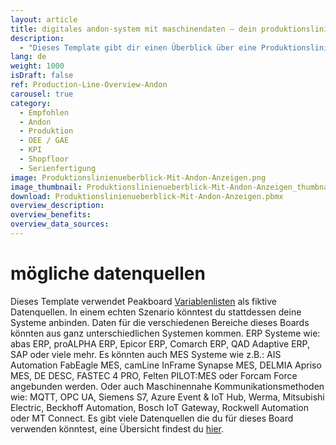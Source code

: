 ```yaml
---
layout: article
title: digitales andon-system mit maschinendaten ― dein produktionslinienüberblick auf einem dashboard
description: 
  - "Dieses Template gibt dir einen Überblick über eine Produktionslinie und ihre einzelnen Stationen in der Fertigung. Die Visualisierung zeigt dir in Echtzeit genau die Informationen, die auf dem Shopfloor benötigt werden: GAE Werte, Meldungen der letzten Vorfälle, Störungen und Stillstände an den Maschinen, KPIs sowie die jeweilige Schichtleistung in Prozent. Entscheide dabei selbst, welche Produktionsdaten für dich relevant sind. Um das Template verwenden zu können, musst du nur die Timer Skripte durch deine individuellen Datenquellen ersetzen. Jetzt herunterladen!"
lang: de
weight: 1000
isDraft: false
ref: Production-Line-Overview-Andon
carousel: true
category:
  - Empfohlen
  - Andon
  - Produktion
  - OEE / GAE
  - KPI
  - Shopfloor
  - Serienfertigung
image: Produktionslinienueberblick-Mit-Andon-Anzeigen.png
image_thumbnail: Produktionslinienueberblick-Mit-Andon-Anzeigen_thumbnail.png
download: Produktionslinienueberblick-Mit-Andon-Anzeigen.pbmx
overview_description:
overview_benefits:
overview_data_sources:
---
```

# mögliche datenquellen
Dieses Template verwendet Peakboard [Variablenlisten](https://help.peakboard.com/scripting/de-variables.html) als fiktive Datenquellen. In einem echten Szenario könntest du stattdessen deine Systeme anbinden. Daten für die verschiedenen Bereiche dieses Boards könnten aus ganz unterschiedlichen Systemen kommen. ERP Systeme wie: abas ERP, proALPHA ERP, Epicor ERP, Comarch ERP, QAD Adaptive ERP, SAP oder viele mehr. Es könnten auch MES Systeme wie z.B.: AIS Automation FabEagle MES, camLine InFrame Synapse MES, DELMIA Apriso MES, DE DESC, FASTEC 4 PRO, Felten PILOT:MES oder Forcam Force angebunden werden. Oder auch Maschinennahe Kommunikationsmethoden wie: MQTT, OPC UA, Siemens S7, Azure Event & IoT Hub, Werma, Mitsubishi Electric, Beckhoff Automation, Bosch IoT Gateway, Rockwell Automation oder MT Connect. Es gibt viele Datenquellen die du für dieses Board verwenden könntest, eine Übersicht findest du [hier](https://peakboard.com/produkt/peakboard-versionen/#schnittstellen).